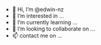 - 👋 Hi, I’m @edwin-nz
- 👀 I’m interested in ...
- 🌱 I’m currently learning ...
- 💞️ I’m looking to collaborate on ... 
- 📫 contact me on ...

<!---
edwin-nz/edwin-nz is a ✨ special ✨ repository because its `README.md` (this file) appears on your GitHub profile.
You can click the Preview link to take a look at your changes.
--->
